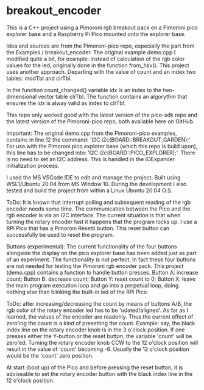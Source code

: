 # breakout_encoder
This is a C++ project using a Pimoroni rgb breakout pack on a Pimoroni pico explorer base and a Raspberry Pi Pico mounted onto the explorer base.
 
Idea and sources are from the Pimoroni-pico repo, especially the part from the Examples / breakout_encoder.
The original example demo.cpp I modified quite a bit, for example: 
  instead of calculation of the rgb color values for the led, originally done in the function from_hsv().
This project uses another approach. Departing with the value of count and an index two tables: modTbl and clrTbl.

In the function count_changed() variable idx is an index to the two-dimensional vector table clrTbl.
The function contains an algorythm that ensures the idx is alway valid as index to clrTbl.

This repo only worked good with the latest version of the pico-sdk repo and the latest version of the Pimoroni-pico repo, both available here on GitHub.

Important:
The original demo.cpp from the Pimoroni-pico examples, contains in line 12 the command: 'I2C i2c(BOARD::BREAKOUT_GARDEN);'
For use with the Pimoroni pico explorer base (which this repo is build upon), this line has to be changed into:
'I2C i2c(BOARD::PICO_EXPLORER);'. There is no need to set an I2C address. This is handled in the IOExpander initialization process.

I used the MS VSCode IDE to edit and manage the project. Built using WSL1/Ubuntu 20.04 from MS Window 10. During the development I also tested and build the project
from within a Linux Ubuntu 20.04 O.S.

ToDo:
It is known that interrupt polling and subsequent reading of the rgb encoder needs some time. The communication between the Pico and the rgb encoder is via an I2C interface.
The current situation is that when turning the rotary encoder fast it happens that the program locks up. 
I use a RPi Pico that has a Pimoroni Resetti button. This reset button can successfully be used to reset the program.

Buttons (experimental):
The current functionality of the four buttons alongside the display on the pico explorer base has been added just as part of an experiment.
The functionality is not perfect. In fact these four buttons are not needed for testing the Pimoroni rgb encoder pack.
This project (demo.cpp) contains a function to handle button presses.
Button A: increase count;
Button B: decrease count;
Button Y: reset count to 0;
Button X: leave the main program execution loop and go into a perpetual loop, doing nothing else than blinking the built-in led of the RPi Pico.

ToDo: after increasing/decreasing the count by means of buttons A/B, the rgb color of the rotary encoder led has to be 'udated/aligned'. As far as I learned,
the values of the encoder are readonly. Thus the current effect of zero'ing the count is a kind of presetting the count.
Example: say, the black index line on the rotary encoder knob is in the 3 o'clock position. If one presses either the Y-button or the reset button, the variable 'count' will be zero'ed. Turning the rotary encoder knob CCW to the 12 o'clock position will result in the value of 'count' becoming -6. Usually the 12 o'clock position would be the 'count' zero position.


At start (boot up) of the Pico and before pressing the reset button, it is adviseable to set the rotary encoder button with the black index line in the 12 o'clock position.


